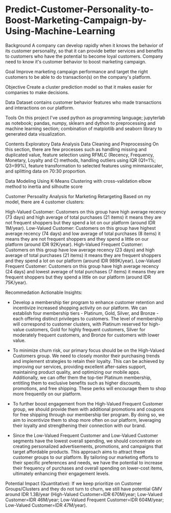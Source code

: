 # Predict-Customer-Personality-to-Boost-Marketing-Campaign-by-Using-Machine-Learning

Background
A company can develop rapidly when it knows the behavior of its customer personality, so that it can provide better services and benefits to customers who have the potential to become loyal customers. Company need to know it's customer behavior to boost marketing campaign.

Goal
Improve marketing campaign performance and target the right customers to be able to do transaction(s) on the company's platform.

Objective
Create a cluster prediction model so that it makes easier for companies to make decisions.

Data
Dataset contains customer behavior features who made transactions and interactions on our platform.

Tools
On this project I've used python as programming language; jupyterlab as notebook; pandas, numpy, sklearn and dython to preprocessing and machine learning section; combination of matplotlib and seaborn library to generated data visualization.

Contents
Exploratory Data Analysis
Data Cleaning and Preprocessing
On this section, there are few processes such as handling missing and duplicated value, feature selection using RFMLC (Recency, Frequency, Monetary, Loyalty and C) methods, handling outliers using IQR (Q1=1%; Q3=99%), feature transformation to selected features using minmaxscaler, and splitting data on 70:30 proportion.

Data Modeling
Using K-Means Clustering with cross-validation elbow method to inertia and silhoutte score

Customer Persoality Analysis for Marketing Retargeting
Based on my model, there are 4 customer clusters:

High-Valued Customer: Customers on this group have high average recency (73 days) and high average of total purchases (21 items) it means they are not frequent shoppers but they spend a lot on our platform (around IDR 1M/year).
Low-Valued Customer: Customers on this group have highest average recency (74 days) and low average of total purchases (8 items) it means they are not frequent shoppers and they spend a little on our platform (around IDR 92K/year).
High-Valued Frequent Customer: Customers on this group have low average recency (23 days) and high average of total purchases (21 items) it means they are frequent shoppers and they spend a lot on our platform (around IDR 989K/year).
Low-Valued Frequent Customer: Customers on this group have high average recency (24 days) and lowest average of total purchases (7 items) it means they are frequent shoppers but they spend a little on our platform (around IDR 75K/year).

Recommedation
Actionable Insights:
- Develop a membership tier program to enhance customer retention and incentivize increased shopping activity on our platform. We can establish four membership tiers - Platinum, Gold, Silver, and Bronze - each offering distinct privileges to customers. The level of membership will correspond to customer clusters, with Platinum reserved for high-value customers, Gold for highly frequent customers, Silver for moderately frequent customers, and Bronze for customers with lower value.

- To minimize churn risk, our primary focus should be on the High-Valued Customers group. We need to closely monitor their purchasing trends and implement strategies to retain their loyalty. This can be achieved by improving our services, providing excellent after-sales support, maintaining product quality, and optimizing our mobile apps. Additionally, we can offer them the top-tier Platinum membership, entitling them to exclusive benefits such as higher discounts, promotions, and free shipping. These perks will encourage them to shop more frequently on our platform.

- To further boost engagement from the High-Valued Frequent Customer group, we should provide them with additional promotions and coupons for free shipping through our membership tier program. By doing so, we aim to incentivize them to shop more often on our platform, leveraging their loyalty and strengthening their connection with our brand.

- Since the Low-Valued Frequent Customer and Low-Valued Customer segments have the lowest overall spending, we should concentrate on creating personalized advertisements, promotions, and campaigns that target affordable products. This approach aims to attract these customer groups to our platform. By tailoring our marketing efforts to their specific preferences and needs, we have the potential to increase their frequency of purchases and overall spending on lower-cost items, ultimately enhancing their engagement levels.

Potential Impact (Quantitative):
If we keep prioritize on Customer Groups/Clusters and they do not turn to churn, we still have potential GMV around IDR 1.3B/year (High-Valued Customer=IDR 670M/year; Low-Valued Customer=IDR 46M/year; Low-Valued Frequent Customer=IDR 604M/year; Low-Valued Customer=IDR 47M/year).

